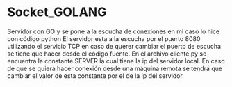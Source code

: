 # Socket_GOLANG
Servidor con GO y se pone a la escucha de conexiones en mi caso lo hice con código python
El servidor esta a la escucha por el puerto 8080 utilizando el servicio TCP en caso de querer  cambiar el puerto de escucha se tiene que hacer desde el código fuente.
En el archivo cliente.py se encuentra la constante SERVER la cual tiene la ip del servidor local. En caso de que se quiera hacer conexión desde una máquina remota se tendrá que cambiar el valor de esta constante por el de la ip del servidor.
